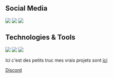 ## Social Media
![](https://img.shields.io/badge/Website-endwiz.fr-informational)
![](https://img.shields.io/badge/Twitter-@EndwizJoestar-informational)
![](https://img.shields.io/badge/Instagram-@EndwizRui-informational)

## Technologies & Tools
![](https://img.shields.io/badge/OS-Windows_10_Lite-success)
![](https://img.shields.io/badge/Editor-IntellJ_IDEA-success)
![](https://img.shields.io/badge/Favorite%20Language-Java-success)

Ici c'est des petits truc mes vrais projets sont [ici](https://github.com/Endwiz-Corp)

[Discord](https://discord.endwiz.fr)
